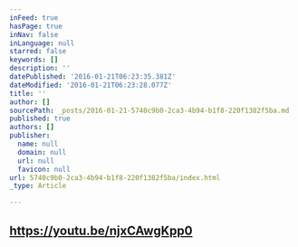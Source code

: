 ```yaml
---
inFeed: true
hasPage: true
inNav: false
inLanguage: null
starred: false
keywords: []
description: ''
datePublished: '2016-01-21T06:23:35.381Z'
dateModified: '2016-01-21T06:23:28.077Z'
title: ''
author: []
sourcePath: _posts/2016-01-21-5740c9b0-2ca3-4b94-b1f8-220f1382f5ba.md
published: true
authors: []
publisher:
  name: null
  domain: null
  url: null
  favicon: null
url: 5740c9b0-2ca3-4b94-b1f8-220f1382f5ba/index.html
_type: Article

---
```

## https://youtu.be/njxCAwgKpp0